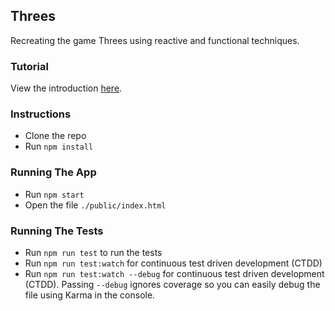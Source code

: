 ## Threes

Recreating the game Threes using reactive and functional techniques.

### Tutorial

View the introduction [here](http://tyronemichael.com/building-the-game-threes-using-functional-reactive-techniques/).

### Instructions

* Clone the repo
* Run `npm install`

### Running The App
* Run `npm start`
* Open the file `./public/index.html`

### Running The Tests
* Run `npm run test` to run the tests
* Run `npm run test:watch` for continuous test driven development (CTDD)
* Run `npm run test:watch --debug` for continuous test driven development (CTDD). Passing `--debug` ignores coverage so you can easily debug the file using Karma in the console.
